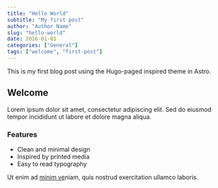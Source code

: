 ```yaml
---
title: "Hello World"
subtitle: "My first post"
author: "Author Name"
slug: "hello-world"
date: 2016-01-01
categories: ["General"]
tags: ["welcome", "first-post"]
---
```


This is my first blog post using the Hugo-paged inspired theme in Astro.

## Welcome

Lorem ipsum dolor sit amet, consectetur adipiscing elit. Sed do eiusmod tempor incididunt ut labore et dolore magna aliqua.

### Features

- Clean and minimal design
- Inspired by printed media
- Easy to read typography

Ut enim ad [minim ve](https://www.google.com)niam, quis nostrud exercitation ullamco laboris.
